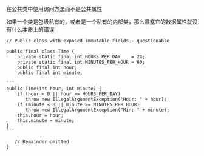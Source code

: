 在公共类中使用访问方法而不是公共属性

如果一个类是包级私有的，或者是一个私有的内部类，那么暴露它的数据属性就没有什么本质上的错误

    // Public class with exposed immutable fields - questionable
    
    public final class Time {
        private static final int HOURS_PER_DAY    = 24;
        private static final int MINUTES_PER_HOUR = 60;
        public final int hour;
        public final int minute;
    
    ```
    public Time(int hour, int minute) {
        if (hour < 0 || hour >= HOURS_PER_DAY)
           throw new IllegalArgumentException("Hour: " + hour);
        if (minute < 0 || minute >= MINUTES_PER_HOUR)
           throw new IllegalArgumentException("Min: " + minute);
        this.hour = hour;
        this.minute = minute;
    }
    ```
    
       // Remainder omitted
    }


